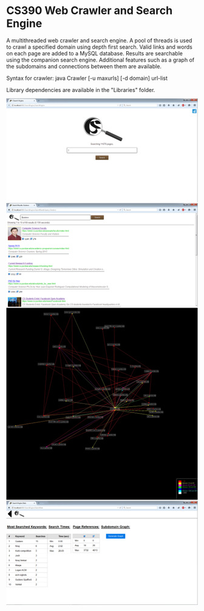 CS390 Web Crawler and Search Engine
==========

A multithreaded web crawler and search engine. A pool of threads is used to crawl a specified domain
using depth first search. Valid links and words on each page are added to a MySQL database. Results
are searchable using the companion search engine. Additional features such as a graph of the subdomains
and connections between them are available.


Syntax for crawler:
java Crawler [-u maxurls] [-d domain] url-list 


Library dependencies are available in the "Libraries" folder.


![Screen 1](https://raw.githubusercontent.com/scdickson/WebCrawler-SearchEngine/master/Search1.png)
![Screen 2](https://raw.githubusercontent.com/scdickson/WebCrawler-SearchEngine/master/Search2.png)
![Screen 3](https://raw.githubusercontent.com/scdickson/WebCrawler-SearchEngine/master/SubdomainGraph.jpg)
![Screen 4](https://raw.githubusercontent.com/scdickson/WebCrawler-SearchEngine/master/Search3.png)
